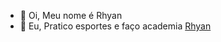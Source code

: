 - 👋 Oi, Meu nome é Rhyan 
- 👀 Eu, Pratico esportes e faço academia
  [Rhyan](https://media1.tenor.com/m/hRiPtsp-m0IAAAAC/the-simpsons-homer-simpson.gif)
<!---
rhyangelinskisilva/rhyangelinskisilva is a ✨ special ✨ repository because its `README.md` (this file) appears on your GitHub profile.
You can click the Preview link to take a look at your changes.
--->
